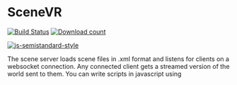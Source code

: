 # SceneVR

[![Build Status](https://travis-ci.org/bnolan/scenevr.svg?branch=master)](https://travis-ci.org/bnolan/scenevr)
[![Download count](https://img.shields.io/npm/dm/scenevr.svg?style=flat)](https://npmjs.org/package/scenevr)

[![js-semistandard-style](https://cdn.rawgit.com/flet/semistandard/master/badge.svg)](https://github.com/flet/semistandard)

The scene server loads scene files in .xml format and listens for clients on a websocket connection. Any connected client gets a streamed version of the world sent to them. You can write scripts in javascript using <script /> tags in your scenefile to provide interactivity to connected clients.

Contact [bnolan@gmail.com](mailto:bnolan@gmail.com). Follow development at [@scenevr](http://twitter.com/scenevr/).

![Screenshot](https://pbs.twimg.com/media/B2tuCOKCAAA7VQ7.png:large)

See [the protocol in action](http://www.scenevr.com/protocol.html).

---

## Installation

See the installation instructions at [scenevr.com](http://www.scenevr.com).

## License

BSD License.